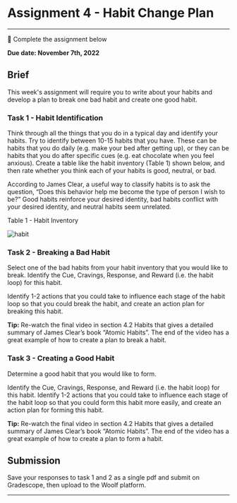 # Assignment 4 - Habit Change Plan

---

<aside>

📝 Complete the assignment below

</aside>

**Due date: November 7th, 2022**

## Brief

This week's assignment will require you to write about your habits and develop a plan to break one bad habit and create one good habit.

### Task 1 - Habit Identification

Think through all the things that you do in a typical day and identify your habits. Try to identify between 10-15 habits that you have. These can be habits that you do daily (e.g. make your bed after getting up), or they can be habits that you do after specific cues (e.g. eat chocolate when you feel anxious). Create a table like the habit inventory (Table 1) shown below, and then rate whether you think each of your habits is good, neutral, or bad. 

According to James Clear, a useful way to classify habits is to ask the question, “Does this behavior help me become the type of person I wish to be?” Good habits reinforce your desired identity, bad habits conflict with your desired identity, and neutral habits seem unrelated.

Table 1 - Habit Inventory

![habit](./Habit.png)

### Task 2 - Breaking a Bad Habit

Select one of the bad habits from your habit inventory that you would like to break. Identify the Cue, Cravings, Response, and Reward (i.e. the habit loop) for this habit.

Identify 1-2 actions that you could take to influence each stage of the habit loop so that you could break the habit, and create an action plan for breaking this habit.

**Tip:** Re-watch the final video in section 4.2 Habits that gives a detailed summary of James Clear’s book “Atomic Habits”. The end of the video has a great example of how to create a plan to break a habit.

### Task 3 - Creating a Good Habit

Determine a good habit that you would like to form.

Identify the Cue, Cravings, Response, and Reward (i.e. the habit loop) for this habit. Identify 1-2 actions that you could take to influence each stage of the habit loop so that you could form this habit more easily, and create an action plan for forming this habit.

**Tip:** Re-watch the final video in section 4.2 Habits that gives a detailed summary of James Clear’s book “Atomic Habits”. The end of the video has a great example of how to create a plan to form a habit.

## Submission

Save your responses to task 1 and 2 as a single pdf and submit on Gradescope, then upload to the Woolf platform.


---
